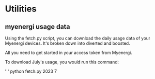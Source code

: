 # Utilities

## myenergi usage data

Using the fetch.py script, you can download the daily usage data of your Myenergi devices. It's broken down into diverted and boosted.

All you need to get started in your access token from Myenergi.

To download July's usage, you would run this command:

''' python fetch.py 2023 7 <token>

